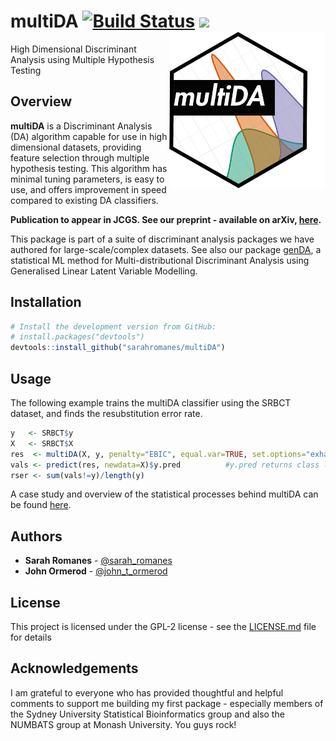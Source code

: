 multiDA [![Build Status](https://travis-ci.org/sarahromanes/multiDA.svg?branch=master)](https://travis-ci.org/sarahromanes/multiDA)
[![](https://img.shields.io/badge/lifecycle-maturing-blue.svg)](https://www.tidyverse.org/lifecycle/#maturing) 
  <img src="man/figures/test_logo.png" align="right"  height="250" width="250"/>
======================================================

High Dimensional Discriminant Analysis using Multiple Hypothesis Testing

Overview
--------

**multiDA** is a Discriminant Analysis (DA) algorithm capable for use in high dimensional datasets, providing feature selection through multiple hypothesis testing. This algorithm has minimal tuning parameters, is easy to use, and offers improvement in speed compared to existing DA classifiers.

**Publication to appear in JCGS. See our preprint - available on arXiv, [here](https://arxiv.org/pdf/1807.01422).**

This package is part of a suite of discriminant analysis packages we have authored for large-scale/complex datasets. See also our package [genDA](http://github.com/sarahromanes/genDA), a statistical ML method for Multi-distributional Discriminant Analysis using Generalised Linear Latent Variable Modelling.

Installation
--------

```r
# Install the development version from GitHub:
# install.packages("devtools")
devtools::install_github("sarahromanes/multiDA")

```


Usage
-----

The following example trains the multiDA classifier using the SRBCT dataset, and finds the resubstitution error rate. 

```r
y   <- SRBCT$y
X   <- SRBCT$X
res  <- multiDA(X, y, penalty="EBIC", equal.var=TRUE, set.options="exhaustive")
vals <- predict(res, newdata=X)$y.pred          #y.pred returns class labels
rser <- sum(vals!=y)/length(y)

```

A case study and overview of the statistical processes behind multiDA can be found [here](https://sarahromanes.github.io/multiDA/articles/multiDAvignette_caseStudy.html).

## Authors

* **Sarah Romanes**  - [@sarah_romanes](https://twitter.com/sarah_romanes)
* **John Ormerod**   - [@john_t_ormerod](https://twitter.com/john_t_ormerod)

## License

This project is licensed under the GPL-2 license - see the [LICENSE.md](LICENSE.md) file for details


## Acknowledgements

I am grateful to everyone who has provided thoughtful and helpful comments to support me building my first package - especially members of the Sydney University Statistical Bioinformatics group and also the NUMBATS group at Monash University. You guys rock!
